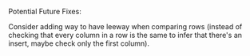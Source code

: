 Potential Future Fixes:

Consider adding way to have leeway when comparing rows (instead of checking that every column in a row is the same to infer that there's an insert, maybe check only the first column). 
